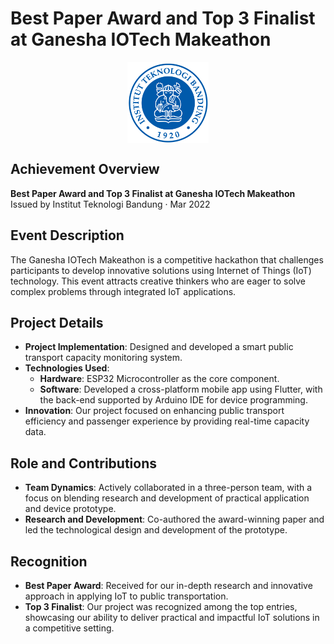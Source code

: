 # Best Paper Award and Top 3 Finalist at Ganesha IOTech Makeathon

<div style="display: flex; justify-content: center;">
  <img src="/src/assets/itb-logo.png" alt="Institut Teknologi Bandung Logo" width="130px"/>
</div>

## Achievement Overview

**Best Paper Award and Top 3 Finalist at Ganesha IOTech Makeathon**  
Issued by Institut Teknologi Bandung · Mar 2022

## Event Description

The Ganesha IOTech Makeathon is a competitive hackathon that challenges participants to develop innovative solutions using Internet of Things (IoT) technology. This event attracts creative thinkers who are eager to solve complex problems through integrated IoT applications.

## Project Details

- **Project Implementation**: Designed and developed a smart public transport capacity monitoring system.
- **Technologies Used**:
  - **Hardware**: ESP32 Microcontroller as the core component.
  - **Software**: Developed a cross-platform mobile app using Flutter, with the back-end supported by Arduino IDE for device programming.
- **Innovation**: Our project focused on enhancing public transport efficiency and passenger experience by providing real-time capacity data.

## Role and Contributions

- **Team Dynamics**: Actively collaborated in a three-person team, with a focus on blending research and development of practical application and device prototype.
- **Research and Development**: Co-authored the award-winning paper and led the technological design and development of the prototype.

## Recognition

- **Best Paper Award**: Received for our in-depth research and innovative approach in applying IoT to public transportation.
- **Top 3 Finalist**: Our project was recognized among the top entries, showcasing our ability to deliver practical and impactful IoT solutions in a competitive setting.
